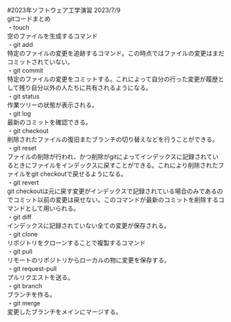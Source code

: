 #2023年ソフトウェア工学演習
2023/7/9<br>
gitコードまとめ<br>
・touch<br>
空のファイルを生成するコマンド<br>
・git add <br>
特定のファイルの変更を追跡するコマンド。この時点ではファイルの変更はまだコミットされていない。<br>
・git commit<br>
特定のファイルの変更をコミットする。これによって自分の行った変更が履歴として残り自分以外の人たちに共有されるようになる。<br>
・git status<br>
作業ツリーの状態が表示される。<br>
・git log<br>
最新のコミットを確認できる。<br>
・git checkout<br>
削除されたファイルの復旧またブランチの切り替えなどを行うことができる。<br>
・git reset<br>
ファイルの削除が行われ、かつ削除がgitによってインデックスに記録されているときにファイルをインデックスに戻すことができる。これにより削除されたファイルをgit checkoutで戻せるようになる。<br>
・git revert<br>
git checkoutは元に戻す変更がインデックスで記録されている場合のみであるのでコミット以前の変更は戻せない。このコマンドが最新のコミットを削除するコマンドとして用いられる。<br>
・git diff<br>
インデックスに記録されていない全ての変更が保存される。<br>
・git clone<br>
リポジトリをクローンすることで複製するコマンド<br>
・git pull<br>
リモートのリポジトリからローカルの物に変更を保存する。<br>
・git request-pull<br>
プルリクエストを送る。<br>
・git branch<br>
ブランチを作る。<br>
・git merge<BR>
変更したブランチをメインにマージする。
